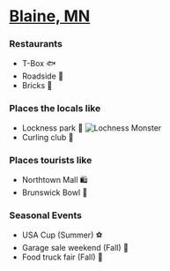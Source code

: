 # [Blaine, MN](https://www.google.com/maps/place/Blaine,+MN/@45.1652204,-93.2747192,12z/data=!3m1!4b1!4m5!3m4!1s0x52b3241bcf7d291b:0x5744c99882d6244f!8m2!3d45.1607987!4d-93.2349489)

### Restaurants
- T-Box :fish:
- Roadside :hamburger:
- Bricks :pizza:

### Places the locals like
- Lockness park :japanese_ogre:
![Lochness Monster](http://nerdist.com/wp-content/uploads/2016/04/private-life-sherlock-holmes-loch-ness.png)
- Curling club :ice_hockey:

### Places tourists like
- Northtown Mall :shopping:
- Brunswick Bowl :gift:

### Seasonal Events
- USA Cup (Summer) :soccer:
- Garage sale weekend (Fall) :house_with_garden:
- Food truck fair (Fall) :truck:
